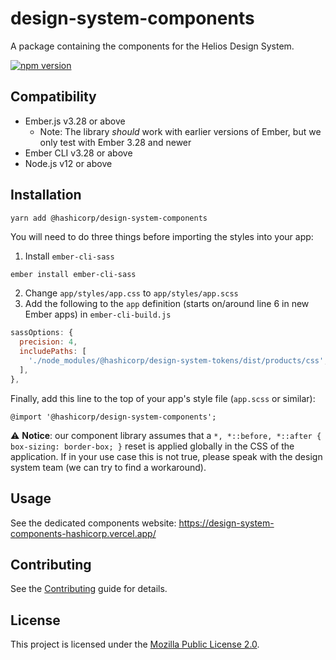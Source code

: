 design-system-components
==============================================================================

A package containing the components for the Helios Design System.

[![npm version](https://badge.fury.io/js/%40hashicorp%2Fdesign-system-components.svg)](https://badge.fury.io/js/%40hashicorp%2Fdesign-system-components)


Compatibility
------------------------------------------------------------------------------

* Ember.js v3.28 or above
  * Note: The library _should_ work with earlier versions of Ember, but we only test with Ember 3.28 and newer
* Ember CLI v3.28 or above
* Node.js v12 or above


Installation
------------------------------------------------------------------------------

```
yarn add @hashicorp/design-system-components
```

You will need to do three things before importing the styles into your app:

1. Install `ember-cli-sass`

```bash
ember install ember-cli-sass
```

2. Change `app/styles/app.css` to `app/styles/app.scss`
3. Add the following to the `app` definition (starts on/around line 6 in new Ember apps) in `ember-cli-build.js`

```js
sassOptions: {
  precision: 4,
  includePaths: [
    './node_modules/@hashicorp/design-system-tokens/dist/products/css',
  ],
},
```

Finally, add this line to the top of your app's style file (`app.scss` or similar):

```
@import '@hashicorp/design-system-components';
```

⚠️ **Notice**: our component library assumes that a `*, *::before, *::after { box-sizing: border-box; }` reset is applied globally in the CSS of the application. If in your use case this is not true, please speak with the design system team (we can try to find a workaround).

Usage
------------------------------------------------------------------------------

See the dedicated components website: https://design-system-components-hashicorp.vercel.app/


Contributing
------------------------------------------------------------------------------

See the [Contributing](CONTRIBUTING.md) guide for details.


License
------------------------------------------------------------------------------

This project is licensed under the [Mozilla Public License 2.0](LICENSE.md).
